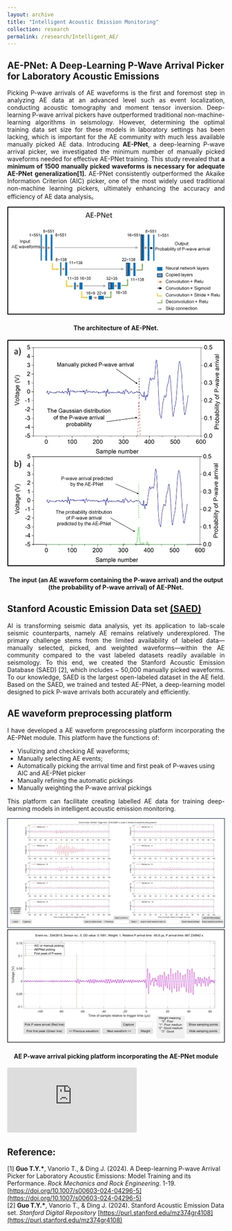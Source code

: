 ```yaml
---
layout: archive
title: "Intelligent Acoustic Emission Monitoring"
collection: research
permalink: /research/Intelligent_AE/
---
```


## AE-PNet: A Deep-Learning P-Wave Arrival Picker for Laboratory Acoustic Emissions
<p align="justify">
Picking P-wave arrivals of AE waveforms is the first and foremost step in analyzing AE data at an advanced level such as event localization, conducting acoustic tomography and moment tensor inversion. Deep-learning P-wave arrival pickers have outperformed traditional non-machine-learning algorithms in seismology. However, determining the optimal training data set size for these models in laboratory settings has been lacking, which is important for the AE community with much less available manually picked AE data. Introducing <b>AE-PNet</b>, a deep-learning P-wave arrival picker, we investigated the minimum number of manually picked waveforms needed for effective AE-PNet training. This study revealed that <b>a minimum of 1500 manually picked waveforms is necessary for adequate AE-PNet generalization[1].</b> AE-PNet consistently outperformed the Akaike Information Criterion (AIC) picker, one of the most widely used traditional non-machine learning pickers, ultimately enhancing the accuracy and efficiency of AE data analysis。  
</p> 

<img src="/images/AEPNET.jpg"/>  
<h4 align="center">The architecture of AE-PNet.  
</h4>

<img src="/images/Input & output_AEPNET.jpg"/>  
<h4 align="center">The input (an AE waveform containing the P-wave arrival) and the output (the probability of P-wave arrival) of AE-PNet.  
</h4>

## Stanford Acoustic Emission Data set [(SAED)](https://purl.stanford.edu/mz374gr4108)
<p align="justify">
AI is transforming seismic data analysis, yet its application to lab-scale seismic counterparts, namely AE remains relatively underexplored. The primary challenge stems from the limited availability of labeled data—manually selected, picked, and weighted waveforms—within the AE community compared to the vast labeled datasets readily available in seismology. To this end, we created the Stanford Acoustic Emission Database (SAED) [2], which includes ~ 50,000 manually picked waveforms. To our knowledge, SAED is the largest open-labeled dataset in the AE field. Based on the SAED, we trained and tested AE-PNet, a deep-learning model designed to pick P-wave arrivals both accurately and efficiently.  
</p>

## AE waveform preprocessing platform
<p align="justify">
I have developed a AE waveform preprocessing platform incorporating the AE-PNet module. This platform have the functions of:
</p>

* Visulizing and checking AE waveforms;  
* Manually selecting AE events;  
* Automatically picking the arrival time and first peak of P-waves using AIC and AE-PNet picker
* Manually refining the automatic pickings
* Manually weighting the P-wave arrival pickings
<p align="justify">
This platform can facilitate creating labelled AE data for training deep-learning models in intelligent acoustic emission monitoring. 
</p> 

<img src="/images/Picking Platform_V1.jpg"/>  

<img src="/images/Picking Platform_V2.jpg"/> 
<h4 align="center">AE P-wave arrival picking platform incorporating the AE-PNet module  
</h4>

<iframe width="300" src="https://www.youtube.com/embed/4AATCIqyOFU" title="YouTube video player" frameborder="0" allow="accelerometer; clipboard-write; encrypted-media; gyroscope; picture-in-picture" allowfullscreen></iframe>

## Reference:
\[1\] <b>Guo T.Y.\*</b>, Vanorio T., & Ding J. (2024). A Deep-learning P-wave Arrival Picker for Laboratory Acoustic Emissions: Model Training and its Performance. <i>Rock Mechanics and Rock Engineering</i>. 1-19. [https://doi.org/10.1007/s00603-024-04296-5](https://doi.org/10.1007/s00603-024-04296-5)  
\[2\] <b>Guo T.Y.\*</b>, Vanorio T., & Ding J. (2024). Stanford Acoustic Emission Data set. <i>Stanford Digital Repository</i> [https://purl.stanford.edu/mz374gr4108](https://purl.stanford.edu/mz374gr4108)  